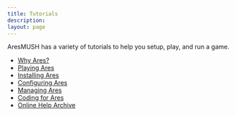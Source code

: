 ```yaml
---
title: Tutorials
description:
layout: page
---
```


AresMUSH has a variety of tutorials to help you setup, play, and run a game.

<ul>
          <li><a href="/features/">Why Ares?</a></li>
          <li><a href="/tutorials/play">Playing Ares</a></li>
          <li><a href="/tutorials/install">Installing Ares</a></li>
          <li><a href="/tutorials/config">Configuring Ares</a></li>
          <li><a href="/tutorials/manage">Managing Ares</a></li>
          <li><a href="/tutorials/code">Coding for Ares</a></li>
          <li><a href="/help">Online Help Archive</a></li>
      </ul>
